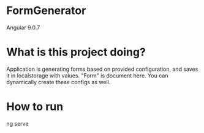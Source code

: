 # FormGenerator

Angular 9.0.7

# What is this project doing?
Application is generating forms based on provided configuration, and saves it in localstorage with values.
"Form" is document here.
You can dynamically create these configs as well.
# How to run
ng serve
